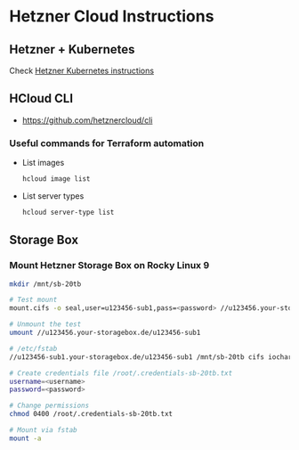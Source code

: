 # Hetzner Cloud Instructions

## Hetzner + Kubernetes

Check [Hetzner Kubernetes instructions](../kubernetes/hetzner/README.md)

## HCloud CLI

* <https://github.com/hetznercloud/cli>

### Useful commands for Terraform automation

* List images

    ~~~sh
    hcloud image list
    ~~~

* List server types

    ~~~sh
    hcloud server-type list
    ~~~

## Storage Box

### Mount Hetzner Storage Box on Rocky Linux 9

~~~sh
mkdir /mnt/sb-20tb

# Test mount
mount.cifs -o seal,user=u123456-sub1,pass=<password> //u123456.your-storagebox.de/u123456-sub1 /mnt/sb-20tb

# Unmount the test
umount //u123456.your-storagebox.de/u123456-sub1

# /etc/fstab
//u123456-sub1.your-storagebox.de/u123456-sub1 /mnt/sb-20tb cifs iocharset=utf8,rw,seal,credentials=/root/.credentials-sb-20tb.txt,uid=<linux_user_id>,gid=<linux_group_id>,file_mode=0660,dir_mode=0770 0 0

# Create credentials file /root/.credentials-sb-20tb.txt
username=<username>
password=<password>

# Change permissions
chmod 0400 /root/.credentials-sb-20tb.txt

# Mount via fstab
mount -a
~~~
